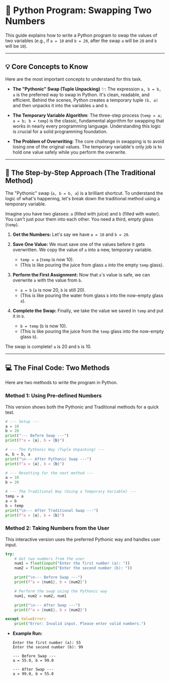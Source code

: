 
# 🔄 Python Program: Swapping Two Numbers

This guide explains how to write a Python program to swap the values of two variables (e.g., if `a = 10` and `b = 20`, after the swap `a` will be `20` and `b` will be `10`).

-----

## 💡 Core Concepts to Know

Here are the most important concepts to understand for this task.

  * **The "Pythonic" Swap (Tuple Unpacking)** ✨: The expression `a, b = b, a` is the preferred way to swap in Python. It's clean, readable, and efficient. Behind the scenes, Python creates a temporary tuple `(b, a)` and then unpacks it into the variables `a` and `b`.

  * **The Temporary Variable Algorithm**: The three-step process (`temp = a; a = b; b = temp`) is the classic, fundamental algorithm for swapping that works in nearly every programming language. Understanding this logic is crucial for a solid programming foundation.

  * **The Problem of Overwriting**: The core challenge in swapping is to avoid losing one of the original values. The temporary variable's only job is to hold one value safely while you perform the overwrite.

-----

## 📝 The Step-by-Step Approach (The Traditional Method)

The "Pythonic" swap (`a, b = b, a`) is a brilliant shortcut. To understand the logic of what's happening, let's break down the traditional method using a temporary variable.

Imagine you have two glasses: `a` (filled with juice) and `b` (filled with water). You can't just pour them into each other. You need a third, empty glass (`temp`).

1.  **Get the Numbers:** Let's say we have `a = 10` and `b = 20`.

2.  **Save One Value:** We must save one of the values before it gets overwritten. We copy the value of `a` into a new, temporary variable.

      * `temp = a` (`temp` is now 10).
      * (This is like pouring the juice from glass `a` into the empty `temp` glass).

3.  **Perform the First Assignment:** Now that `a`'s value is safe, we can overwrite `a` with the value from `b`.

      * `a = b` (`a` is now 20, `b` is still 20).
      * (This is like pouring the water from glass `b` into the now-empty glass `a`).

4.  **Complete the Swap:** Finally, we take the value we saved in `temp` and put it in `b`.

      * `b = temp` (`b` is now 10).
      * (This is like pouring the juice from the `temp` glass into the now-empty glass `b`).

The swap is complete\! `a` is 20 and `b` is 10.

-----

## 💻 The Final Code: Two Methods

Here are two methods to write the program in Python.

### **Method 1: Using Pre-defined Numbers**

This version shows both the Pythonic and Traditional methods for a quick test.

```python
# --- Setup ---
a = 10
b = 20
print("--- Before Swap ---")
print(f"a = {a}, b = {b}")

# --- The Pythonic Way (Tuple Unpacking) ---
a, b = b, a
print("\n--- After Pythonic Swap ---")
print(f"a = {a}, b = {b}")

# --- Resetting for the next method ---
a = 10
b = 20

# --- The Traditional Way (Using a Temporary Variable) ---
temp = a
a = b
b = temp
print("\n--- After Traditional Swap ---")
print(f"a = {a}, b = {b}")
```

### **Method 2: Taking Numbers from the User**

This interactive version uses the preferred Pythonic way and handles user input.

```python
try:
    # Get two numbers from the user
    num1 = float(input("Enter the first number (a): "))
    num2 = float(input("Enter the second number (b): "))

    print("\n--- Before Swap ---")
    print(f"a = {num1}, b = {num2}")

    # Perform the swap using the Pythonic way
    num1, num2 = num2, num1

    print("\n--- After Swap ---")
    print(f"a = {num1}, b = {num2}")

except ValueError:
    print("Error: Invalid input. Please enter valid numbers.")
```

  * **Example Run:**
    ```
    Enter the first number (a): 55
    Enter the second number (b): 99

    --- Before Swap ---
    a = 55.0, b = 99.0

    --- After Swap ---
    a = 99.0, b = 55.0
    ```

